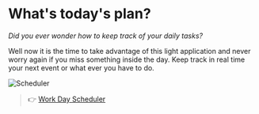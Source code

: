 # What's today's plan?

*Did you ever wonder how to keep track of your daily tasks?*

Well now it is the time to take advantage of this light application and never worry again if you miss something inside the day.
Keep track in real time your next event or what ever you have to do.

![Scheduler]()

> :point_right: [Work Day Scheduler]()

